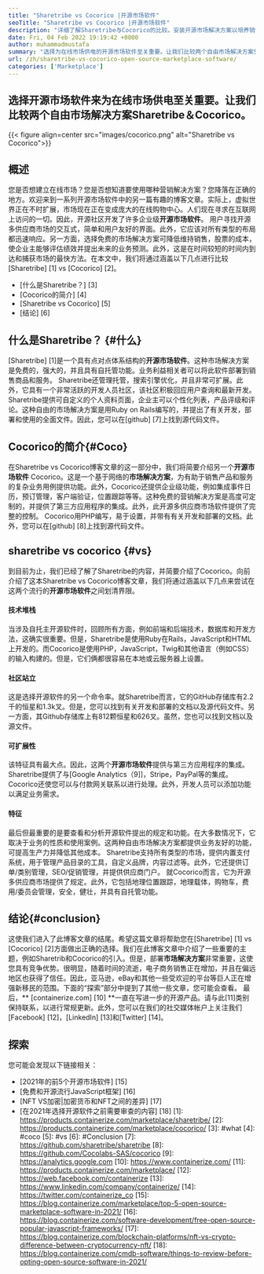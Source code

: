 ```yaml
---
title: "Sharetribe vs Cocorico |开源市场软件" 
seoTitle: "Sharetribe vs Cocorico |开源市场软件" 
description: "详细了解Sharetribe与Cocorico的比较。安装开源市场解决方案以培养销售和市场。" 
date: Fri, 04 Feb 2022 19:19:42 +0000
author: muhammadmustafa
summary: "选择为在线市场供电的开源市场软件至关重要。让我们比较两个自由市场解决方案Sharetribe＆amp; Cocorico。" 
url: /zh/sharetribe-vs-cocorico-open-source-marketplace-software/
categories: ['Marketplace']
---
```


## 选择开源市场软件来为在线市场供电至关重要。让我们比较两个自由市场解决方案Sharetribe＆Cocorico。

{{< figure align=center src="images/cocorico.png" alt="Sharetribe vs Cocorico">}}


## 概述
您是否想建立在线市场？您是否想知道要使用哪种营销解决方案？您降落在正确的地方。欢迎来到一系列开源市场软件中的另一篇有趣的博客文章。实际上，虚拟世界正在不时扩展，市场现在正在变成庞大的在线购物中心。人们现在寻求在互联网上访问的一切。因此，开源社区开发了许多企业级**开源市场软件**。
用户寻找开源多供应商市场的交互式，简单和用户友好的界面。此外，它应该对所有类型的布局都迅速响应。另一方面，选择免费的市场解决方案可降低维持销售，股票的成本，使企业主能够评估绩效并提出未来的业务预测。此外，这是在时间较短的时间内到达和捕获市场的最快方法。在本文中，我们将通过涵盖以下几点进行比较[Sharetribe] [1] vs [Cocorico] [2]。
  * [什么是Sharetribe？] [3]
  * [Cocorico的简介] [4]
  * [Sharetribe vs Cocorico] [5]
  * [结论] [6]

## 什么是Sharetribe？ {#什么}
[Sharetribe] [1]是一个具有点对点体系结构的**开源市场软件**。这种市场解决方案是免费的，强大的，并且具有自托管功能。业务利益相关者可以将此软件部署到销售商品和服务。 Sharetribe还管理托管，搜索引擎优化，并且非常可扩展。此外，它具有一个非常活跃的开发人员社区，该社区积极回应用户查询和最新开发。 Sharetribe提供可自定义的个人资料页面，企业主可以个性化列表，产品评级和评论。这种自由的市场解决方案是用Ruby on Rails编写的，并提出了有关开发，部署和使用的全面文件。因此，您可以在[github] [7]上找到源代码文件。

## Cocorico的简介{#Coco}
在Sharetribe vs Cocorico博客文章的这一部分中，我们将简要介绍另一个**开源市场软件** Cocorico。这是一个基于网络的**市场解决方案**，为有助于销售产品和服务的复杂业务用例提供功能。此外，Cocorico还提供企业级功能，例如集成事件日历，预订管理，客户端验证，位置跟踪等等。这种免费的营销解决方案是高度可定制的，并提供了第三方应用程序的集成。此外，此开源多供应商市场软件提供了完整的控制。 Cocorico用PHP编写，易于设置，并带有有关开发和部署的文档。此外，您可以在[github] [8]上找到源代码文件。

## sharetribe vs cocorico {#vs}
到目前为止，我们已经了解了Sharetribe的内容，并简要介绍了Cocorico。向前介绍了这本Sharetribe vs Cocorico博客文章，我们将通过涵盖以下几点来尝试在这两个流行的**开源市场软件**之间划清界限。

#### 技术堆栈
当涉及自托主开源软件时，回顾所有方面，例如前端和后端技术，数据库和开发方法，这确实很重要。但是，Sharetribe是使用Ruby在Rails，JavaScript和HTML上开发的。而Cocorico是使用PHP，JavaScript，Twig和其他语言（例如CSS）的输入构建的。但是，它们俩都很容易在本地或云服务器上设置。

#### **社区站立**
这是选择开源软件的另一个命令率。就Sharetribe而言，它的GitHub存储库有2.2千的恒星和1.3k叉。但是，您可以找到有关开发和部署的文档以及源代码文件。另一方面，其Github存储库上有812颗恒星和626叉。虽然，您也可以找到文档以及源文件。

#### **可扩展性**
该特征具有最大点。因此，这两个**开源市场软件**提供与第三方应用程序的集成。 Sharetribe提供了与[Google Analytics（9]]，Stripe，PayPal等的集成。Cocorico还使您可以与付款网关联系以进行处理。此外，开发人员可以添加功能以满足业务需求。

#### 特征
最后但最重要的是要查看和分析开源软件提出的规定和功能。在大多数情况下，它取决于业务的性质和使用案例。这两种自由市场解决方案都提供业务友好的功能，可提高生产力并降低其他成本。 Sharetribe支持所有类型的市场，提供内置支付系统，用于管理产品目录的工具，自定义品牌，内容过滤等。此外，它还提供订单/类别管理，SEO/促销管理，并提供供应商门户。
就Cocorico而言，它为开源多供应商市场提供了规定。此外，它包括地理位置跟踪，地理载体，购物车，费用/委员会管理，安全，健壮，并具有自托管功能。

## 结论{#conclusion}
这使我们进入了此博客文章的结尾。希望这篇文章将帮助您在[Sharetribe] [1] vs [Cocorico] [2]方面做出正确的选择。我们在此博客文章中介绍了一些重要的主题，例如Sharetrib和Cocorico的引入。但是，部署**市场解决方案**非常重要，这使您具有竞争优势。很明显，随着时间的流逝，电子商务销售正在增加，并且在偏远地区也获得了信任。因此，亚马逊，eBay和其他一些受欢迎的平台等巨人正在增强新移民的范围。下面的“探索”部分中提到了其他一些文章，您可能会查看。
最后，** [containerize.com] [10] **一直在写进一步的开源产品。请与此[11]类别保持联系，以进行常规更新。此外，您可以在我们的社交媒体帐户上关注我们[Facebook] [12]，[LinkedIn] [13]和[Twitter] [14]。

## 探索
您可能会发现以下链接相关：
  * [2021年的前5个开源市场软件] [15]
  * [免费和开源流行JavaScript框架] [16]
  * [NFT VS加密|加密货币和NFT之间的差异] [17]
  * [在2021年选择开源软件之前需要审查的内容] [18]
[1]: https://products.containerize.com/marketplace/sharetribe/
[2]: https://products.containerize.com/marketplace/cocorico/
[3]: #what
[4]: #coco
[5]: #vs
[6]: #Conclusion
[7]: https://github.com/sharetribe/sharetribe
[8]: https://github.com/Cocolabs-SAS/cocorico
[9]: https://analytics.google.com
[10]: https://www.containerize.com/
[11]: https://products.containerize.com/marketplace/
[12]: https://web.facebook.com/containerize
[13]: https://www.linkedin.com/company/containerize/
[14]: https://twitter.com/containerize_co
[15]: https://blog.containerize.com/marketplace/top-5-open-source-marketplace-software-in-2021/
[16]: https://blog.containerize.com/software-development/free-open-source-popular-javascript-frameworks/
[17]: https://blog.containerize.com/blockchain-platforms/nft-vs-crypto-difference-between-cryptocurrency-nft/
[18]: https://blog.containerize.com/cmdb-software/things-to-review-before-opting-open-source-software-in-2021/
